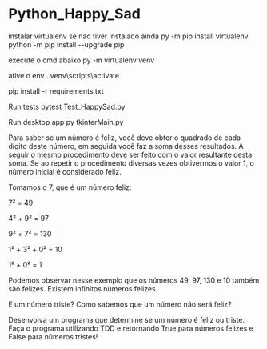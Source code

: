 # Python_Happy_Sad


instalar virtualenv se nao tiver instalado ainda
py -m pip install virtualenv
python -m pip install --upgrade pip

execute o cmd abaixo
py -m virtualenv venv

ative o env
. venv\scripts\activate

pip install -r requirements.txt

Run tests
pytest Test_HappySad.py

Run desktop app
py tkinterMain.py





Para saber se um número é feliz, você deve obter o quadrado de cada dígito deste número, em seguida você faz a soma desses resultados. A seguir o mesmo procedimento deve ser feito com o valor resultante desta soma. Se ao repetir o procedimento diversas vezes obtivermos o valor 1, o número inicial é considerado feliz.

Tomamos o 7, que é um número feliz:

7² = 49

4² + 9² = 97

9² + 7² = 130

1² + 3² + 0² = 10

1² + 0² = 1

Podemos observar nesse exemplo que os números 49, 97, 130 e 10 também são felizes. Existem infinitos números felizes.

E um número triste? Como sabemos que um número não será feliz?

Desenvolva um programa que determine se um número é feliz ou triste. Faça o programa utilizando TDD e retornando True para números felizes e False para números tristes!



